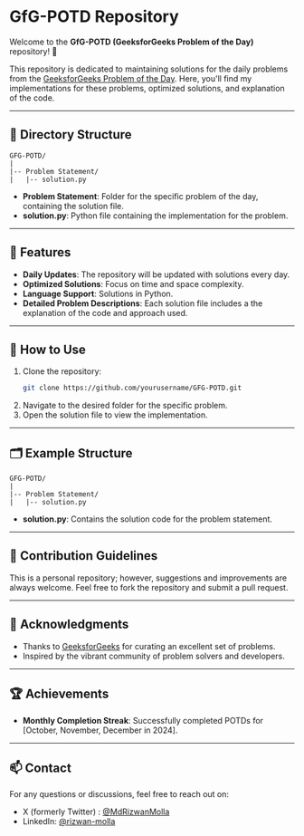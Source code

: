 # GfG-POTD Repository

Welcome to the **GfG-POTD (GeeksforGeeks Problem of the Day)** repository! 🎯

This repository is dedicated to maintaining solutions for the daily problems from the [GeeksforGeeks Problem of the Day](https://www.geeksforgeeks.org/problem-of-the-day). Here, you'll find my implementations for these problems, optimized solutions, and explanation of the code.
 
---

## 📂 Directory Structure

```
GFG-POTD/
|
|-- Problem Statement/
|   |-- solution.py
```

- **Problem Statement**: Folder for the specific problem of the day, containing the solution file.
- **solution.py**: Python file containing the implementation for the problem.

---

## 🚀 Features

- **Daily Updates**: The repository will be updated with solutions every day.
- **Optimized Solutions**: Focus on time and space complexity.
- **Language Support**: Solutions in Python.
- **Detailed Problem Descriptions**: Each solution file includes a the explanation of the code and approach used.

---

## 🔧 How to Use

1. Clone the repository:
    ```bash
    git clone https://github.com/yourusername/GFG-POTD.git
    ```
2. Navigate to the desired folder for the specific problem.
3. Open the solution file to view the implementation.

---

## 🗂️ Example Structure

```
GFG-POTD/
|
|-- Problem Statement/
|   |-- solution.py
```

- **solution.py**: Contains the solution code for the problem statement.

---

## 📝 Contribution Guidelines

This is a personal repository; however, suggestions and improvements are always welcome. Feel free to fork the repository and submit a pull request.

---

## 🌟 Acknowledgments

- Thanks to [GeeksforGeeks](https://www.geeksforgeeks.org/) for curating an excellent set of problems.
- Inspired by the vibrant community of problem solvers and developers.

---

## 🏆 Achievements

- **Monthly Completion Streak**: Successfully completed POTDs for [October, November, December in 2024].

---

## 📫 Contact

For any questions or discussions, feel free to reach out on:
- X (formerly Twitter) : [@MdRizwanMolla](https://x.com/MdRizwanMolla)
- LinkedIn: [@rizwan-molla](https://www.linkedin.com/in/rizwan-molla/)
